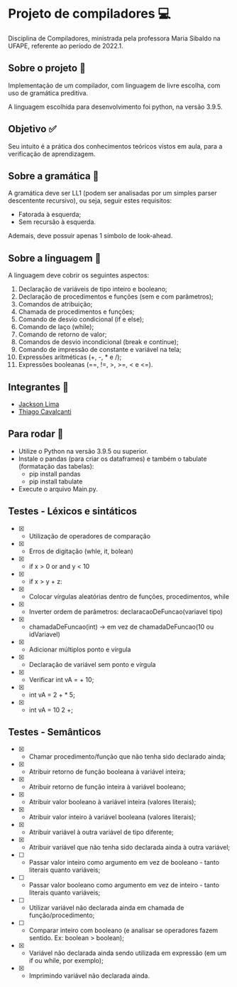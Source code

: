# Projeto de compiladores 💻
Disciplina de Compiladores, ministrada pela professora Maria Sibaldo na UFAPE, referente ao período de 2022.1. 

## Sobre o projeto 📑
Implementação de um compilador, com linguagem de livre escolha, com uso de gramática preditiva.

A linguagem escolhida para desenvolvimento foi python, na versão 3.9.5.

## Objetivo ✅
Seu intuito é a prática dos conhecimentos teóricos vistos em aula, para a verificação de aprendizagem.

## Sobre a gramática 📒
A gramática deve ser LL1 (podem ser analisadas por um simples parser descentente recursivo), ou seja, seguir estes requisitos:
+ Fatorada à esquerda;
+ Sem recursão à esquerda.

Ademais, deve possuir apenas 1 símbolo de look-ahead.

## Sobre a linguagem 📖
A linguagem deve cobrir os seguintes aspectos:
1. Declaração de variáveis de tipo inteiro e booleano;
2. Declaração de procedimentos e funções (sem e com parâmetros);
3. Comandos de atribuição;
4. Chamada de procedimentos e funções;
5. Comando de desvio condicional (if e else);
6. Comando de laço (while);
7. Comando de retorno de valor;
8. Comandos de desvio incondicional (break e continue);
9. Comando de impressão de constante e variável na tela;
10. Expressões aritméticas (+, -, * e /);
11. Expressões booleanas (==, !=, >, >=, < e <=).

## Integrantes 👦
+   [Jackson Lima](https://github.com/jacksonlmp)
+   [Thiago Cavalcanti](https://github.com/ThiagoCavalcantiSilva)

## Para rodar 🎡
+ Utilize o Python na versão 3.9.5 ou superior.
+ Instale o pandas (para criar os dataframes) e também o tabulate (formatação das tabelas):
    - pip install pandas
    - pip install tabulate
+ Execute o arquivo Main.py.

## Testes - Léxicos e sintáticos
- [x] - Utilização de operadores de comparação
- [x] - Erros de digitação (whle, it, bolean)
- [x] - if x > 0 or and y < 10
- [x] - if x > y + z:
- [x] - Colocar vírgulas aleatórias dentro de funções, procedimentos, while
- [x] - Inverter ordem de parâmetros: declaracaoDeFuncao(variavel tipo)
- [x] - chamadaDeFuncao(int) -> em vez de chamadaDeFuncao(10 ou idVariavel)
- [x] - Adicionar múltiplos ponto e vírgula
- [x] - Declaração de variável sem ponto e vírgula
- [x] - Verificar int vA = + 10;
- [x] - int vA = 2 + * 5;
- [x] - int vA = 10 2 +;

## Testes - Semânticos
- [X] - Chamar procedimento/função que não tenha sido declarado ainda;
- [X] - Atribuir retorno de função booleana à variável inteira;
- [X] - Atribuir retorno de função inteira à variável booleano;
- [X] - Atribuir valor booleano à variável inteira (valores literais);
- [X] - Atribuir valor inteiro à variável booleana (valores literais);
- [X] - Atribuir variável à outra variável de tipo diferente;
- [X] - Atribuir variável que não tenha sido declarada ainda à outra variável;
- [ ] - Passar valor inteiro como argumento em vez de booleano - tanto literais quanto variáveis;
- [ ] - Passar valor booleano como argumento em vez de inteiro - tanto literais quanto variáveis;
- [ ] - Utilizar variável não declarada ainda em chamada de função/procedimento;
- [ ] - Comparar inteiro com booleano (e analisar se operadores fazem sentido. Ex: boolean > boolean);
- [X] - Variável não declarada ainda sendo utilizada em expressão (em um if ou while, por exemplo);
- [X] - Imprimindo variável não declarada ainda.